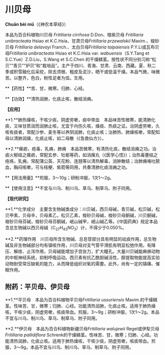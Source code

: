 # 川贝母

**Chuān bèi mǔ**（《神农本草经》）

本品为百合科植物川贝母 *Fritillaria cirrhosa* D.Don、暗紫贝母 *Fritillaria unibracteata* Hsiao et K.C.Hsia、甘肃贝母*Fritillaria przewalskii* Maxim.、梭砂贝母 *Fritillaria delavayi* Franch.、太白贝母*Fritillaria taipaiensis* P.Y.Li或瓦布贝母*Fritillaria unibracteata* Hsiao et K.C.Hsia var. *wabuensis*（S.Y.Tang et S.C.Yue）Z.D.Liu，S.Wang et S.C.Chen 的干燥鳞茎。按性状不同分别习称“松贝”“青贝”“炉贝”和“栽培品”。主产于四川、青海、甘肃、云南、西藏。夏、秋二季或积雪融化后采挖，除去须根、粗皮及泥沙，晒干或低温干燥。本品气微，味微苦。以整齐，色白，粉性足者为佳。生用。

**【药性】**苦、甘，微寒。归肺、心经。

**【功效】**清热润肺，化痰止咳，散结消痈。

**【应用】**

**1.**肺热燥咳，干咳少痰，阴虚劳嗽，痰中带血　本品味苦性微寒，能清肺化痰，又味甘质润而润肺止咳，尤宜于内伤久咳，燥痰、热痰之证。治阴虚劳嗽，久咳有痰者，常配沙参、麦冬等以养阴润肺，化痰止咳；治肺热、肺燥咳嗽，常配知母以清肺润燥，化痰止咳，如二母散（《急救仙方》）。

**2.**瘰疬，疮毒，乳痈，肺痈　本品苦微寒，有清热化痰，散结消痈之功。治痰火郁结之瘰疬，常配玄参、牡蛎等药，如消瘰丸（《医学心悟》）；治热毒壅结之疮疡，乳痈，常配蒲公英、天花粉、连翘等以清热解毒，消肿散结；治肺痈咯吐脓血，胸闷咳嗽，可与桔梗、紫菀等同用，共奏清肺化痰消痈之功。

**【用法用量】**煎服，3～10g；研粉冲服，1次1～2g。

**【使用注意】**不宜与川乌、制川乌、草乌、制草乌、附子同用。

**【现代研究】**

**1.**化学成分　主要含生物碱类成分：川贝碱，西贝母碱，青贝碱，松贝碱，松贝甲素，贝母辛，贝母素乙，松贝乙素，梭砂贝母碱，梭砂贝母酮碱，川贝酮碱，梭砂贝母芬碱，梭砂贝母芬酮碱，岷山碱甲，岷山碱乙等。《中国药典》规定本品含总生物碱以西贝母碱（C<sub>27</sub>H<sub>43</sub>NO<sub>3</sub>）计，不得少于0.050%。

**2.**药理作用　川贝母所含生物碱、总皂苷部分具有明显的祛痰作用，总生物碱及非生物碱部分均有镇咳作用，川贝母对支气管平滑肌有明显松弛作用。有降压、解痉、止泻作用，贝母碱能增加子宫张力，扩大瞳孔。大量川贝碱能麻痹动物的中枢神经系统，抑制呼吸运动。西贝素有抗乙酰胆碱活性，醇提取物能提高实验动物耐受常压缺氧的能力，从而降低组织对氧的需要。此外，尚有一定的镇痛、催眠作用。

## 附药：平贝母、伊贝母

**1.**平贝母　本品为百合科植物平贝母*Fritillaria ussuriensis* Maxim.的干燥鳞茎。性味苦、甘，微寒；归肺、心经。功能清热润肺，化痰止咳。适用于肺热燥咳，干咳少痰，阴虚劳嗽，咳痰带血。煎服，3～9g；研粉冲服，1次1～2g。本品不宜与川乌、制川乌、草乌、制草乌、附子同用。

**2.**伊贝母　本品为百合科植物新疆贝母*Fritillaria walujewii* Regel或伊犁贝母*Fritillaria pallidiflora* Schrenk的干燥鳞茎。性味苦、甘，微寒；归肺、心经。功能清热润肺，化痰止咳。适用于肺热燥咳，干咳少痰，阴虚劳嗽，咳痰带血。煎服，3～9g。本品不宜与川乌、制川乌、草乌、制草乌、附子同用。